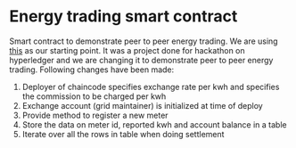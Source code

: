 # Energy trading smart contract
Smart contract to demonstrate peer to peer energy trading. We are using [this](https://github.com/olegabu/decentralized-energy-utility) as our starting point. It was a project done for hackathon on hyperledger and we are changing it to demonstrate peer to peer energy trading. Following changes have been made:

1. Deployer of chaincode specifies exchange rate per kwh and specifies the commission to be charged per kwh
1. Exchange account (grid maintainer) is initialized at time of deploy
1. Provide method to register a new meter
1. Store the data on meter id, reported kwh and account balance in a table
1. Iterate over all the rows in table when doing settlement